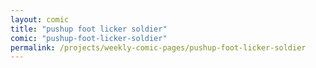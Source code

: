 ```yaml
---
layout: comic
title: "pushup foot licker soldier"
comic: "pushup-foot-licker-soldier"
permalink: /projects/weekly-comic-pages/pushup-foot-licker-soldier
---
```


